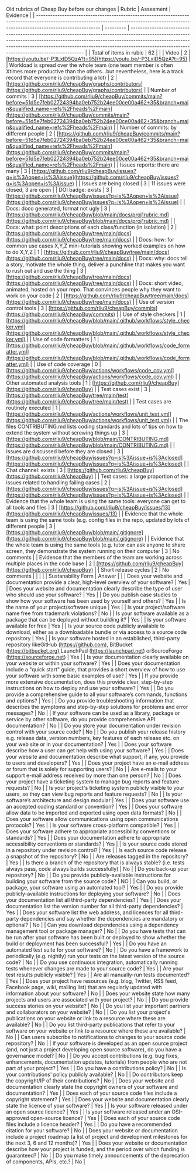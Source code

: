 Old rubrics of Cheap Buy before our changes
| Rubric                                                                                                                                                                                  | Assesment | Evidence                                                                                                                                                                                                                                                                                             |
| --------------------------------------------------------------------------------------------------------------------------------------------------------------------------------------- | --------- | ---------------------------------------------------------------------------------------------------------------------------------------------------------------------------------------------------------------------------------------------------------------------------------------------------- |
| Total of items in rubic                                                                                                                                                                 | 62        |                                                                                                                                                                                                                                                                                                      |
| Video                                                                                                                                                                                   | 2         | [https://youtu.be/-P3LxID5QzA?t=95](https://youtu.be/-P3LxID5QzA?t=95)                                                                                                                                                                                                                               |
| Workload is spread over the whole team (one team member is often Xtimes more productive than the others...but nevertheless, here is a track record that everyone is contributing a lot) | 2         | [https://github.com/rliu9/cheapBuy/graphs/contributors](https://github.com/rliu9/cheapBuy/graphs/contributors)                                                                                                                                                                                       |
| Number of commits                                                                                                                                                                       | 3         | [https://github.com/rliu9/cheapBuy/commits/main?before=51d5e7feb02724394ba0eb752b24ee00ce00a462+35&branch=main&qualified_name=refs%2Fheads%2Fmain](https://github.com/rliu9/cheapBuy/commits/main?before=51d5e7feb02724394ba0eb752b24ee00ce00a462+35&branch=main&qualified_name=refs%2Fheads%2Fmain) |
| Number of commits: by different people                                                                                                                                                  | 2         | [https://github.com/rliu9/cheapBuy/commits/main?before=51d5e7feb02724394ba0eb752b24ee00ce00a462+35&branch=main&qualified_name=refs%2Fheads%2Fmain](https://github.com/rliu9/cheapBuy/commits/main?before=51d5e7feb02724394ba0eb752b24ee00ce00a462+35&branch=main&qualified_name=refs%2Fheads%2Fmain) |
| Issues reports: there are many                                                                                                                                                          | 3         | [https://github.com/rliu9/cheapBuy/issues?q=is%3Aopen+is%3Aissue](https://github.com/rliu9/cheapBuy/issues?q=is%3Aopen+is%3Aissue)                                                                                                                                                                   |
| Issues are being closed                                                                                                                                                                 | 3         | 11 issues were closed, 3 are open                                                                                                                                                                                                                                                                    |
| DOI badge: exists                                                                                                                                                                       | 3         | [https://github.com/rliu9/cheapBuy/issues?q=is%3Aopen+is%3Aissue](https://github.com/rliu9/cheapBuy/issues?q=is%3Aopen+is%3Aissue)                                                                                                                                                                   |
| Docs: doco generated, format not ugly                                                                                                                                                   | 3         | [https://github.com/rliu9/cheapBuy/blob/main/docs/proj1rubric.md](https://github.com/rliu9/cheapBuy/blob/main/docs/proj1rubric.md)                                                                                                                                                                   |
| Docs: what: point descriptions of each class/function (in isolation)                                                                                                                    | 2         | [https://github.com/rliu9/cheapBuy/tree/main/docs](https://github.com/rliu9/cheapBuy/tree/main/docs)                                                                                                                                                                                                 |
| Docs: how: for common use cases X,Y,Z mini-tutorials showing worked examples on how to do X,Y,Z                                                                                         | 1         | [https://github.com/rliu9/cheapBuy/tree/main/docs](https://github.com/rliu9/cheapBuy/tree/main/docs)                                                                                                                                                                                                 |
| Docs: why: docs tell a story, motivate the whole thing, deliver a punchline that makes you want to rush out and use the thing                                                           | 3         | [https://github.com/rliu9/cheapBuy/tree/main/docs](https://github.com/rliu9/cheapBuy/tree/main/docs)                                                                                                                                                                                                 |
| Docs: short video, animated, hosted on your repo. That convinces people why they want to work on your code                                                                              | 2         | [https://github.com/rliu9/cheapBuy/tree/main/docs](https://github.com/rliu9/cheapBuy/tree/main/docs)                                                                                                                                                                                                 |
| Use of version control tools                                                                                                                                                            | 3         | [https://github.com/rliu9/cheapBuy/commits](https://github.com/rliu9/cheapBuy/commits)                                                                                                                                                                                                               |
| Use of style checkers                                                                                                                                                                   | 1         | [https://github.com/rliu9/cheapBuy/blob/main/.github/workflows/style_checker.yml](https://github.com/rliu9/cheapBuy/blob/main/.github/workflows/style_checker.yml)                                                                                                                                   |
| Use of code formatters                                                                                                                                                                  | 1         | [https://github.com/rliu9/cheapBuy/blob/main/.github/workflows/code_formatter.yml](https://github.com/rliu9/cheapBuy/blob/main/.github/workflows/code_formatter.yml)                                                                                                                                 |
| Use of code coverage                                                                                                                                                                    | 0         | [https://github.com/rliu9/cheapBuy/actions/workflows/code_cov.yml](https://github.com/rliu9/cheapBuy/actions/workflows/code_cov.yml)                                                                                                                                                                 |
| Other automated analysis tools                                                                                                                                                          | 1         | [https://github.com/rliu9/cheapBuy](https://github.com/rliu9/cheapBuy)                                                                                                                                                                                                                               |
| Test cases exist                                                                                                                                                                        | 3         | [https://github.com/rliu9/cheapBuy/tree/main/test](https://github.com/rliu9/cheapBuy/tree/main/test)                                                                                                                                                                                                 |
| Test cases are routinely executed                                                                                                                                                       | 1         | [https://github.com/rliu9/cheapBuy/actions/workflows/unit_test.yml](https://github.com/rliu9/cheapBuy/actions/workflows/unit_test.yml)                                                                                                                                                               |
| The files CONTRIBUTING.md lists coding standards and lots of tips on how to extend the system without screwing things up                                                                | 3         | [https://github.com/rliu9/cheapBuy/blob/main/CONTRIBUTING.md](https://github.com/rliu9/cheapBuy/blob/main/CONTRIBUTING.md)                                                                                                                                                                           |
| Issues are discussed before they are closed                                                                                                                                             | 3         | [https://github.com/rliu9/cheapBuy/issues?q=is%3Aissue+is%3Aclosed](https://github.com/rliu9/cheapBuy/issues?q=is%3Aissue+is%3Aclosed)                                                                                                                                                               |
| Chat channel: exists                                                                                                                                                                    | 3         | [https://github.com/rliu9/cheapBuy](https://github.com/rliu9/cheapBuy)                                                                                                                                                                                                                               |
| Test cases: a large proportion of the issues related to handling failing cases                                                                                                          | 2         | [https://github.com/rliu9/cheapBuy/issues?q=is%3Aissue+is%3Aclosed](https://github.com/rliu9/cheapBuy/issues?q=is%3Aissue+is%3Aclosed)                                                                                                                                                               |
| Evidence that the whole team is using the same tools: everyone can get to all tools and files                                                                                           | 3         | [https://github.com/rliu9/cheapBuy/issues/13](https://github.com/rliu9/cheapBuy/issues/13)                                                                                                                                                                                                           |
| Evidence that the whole team is using the same tools (e.g. config files in the repo, updated by lots of different people                                                                | 3         | [https://github.com/rliu9/cheapBuy/blob/main/.gitignore](https://github.com/rliu9/cheapBuy/blob/main/.gitignore)                                                                                                                                                                                     |
| Evidence that the whole team is using the same tools (e.g. tutor can ask anyone to share screen, they demonstrate the system running on their computer                                  | 3         | No comments                                                                                                                                                                                                                                                                                          |
| Evidence that the members of the team are working across multiple places in the code base                                                                                               | 2         | [https://github.com/rliu9/cheapBuy](https://github.com/rliu9/cheapBuy)                                                                                                                                                                                                                               |
| Short release cycles                                                                                                                                                                    | 2         | No comments                                                                                                                                                                                                                                                                                          |
| | |
| Sustanability Form | Answer | |
| Does your website and documentation provide a clear, high-level overview of your software?                                                                                                                     | Yes       |
| Does your website and documentation clearly describe the type of user who should use your software?                                                                                                            | Yes       |
| Do you publish case studies to show how your software has been used by yourself and others?                                                                                                                    | Yes       |
| Is the name of your project/software unique                                                                                                                                                                    | Yes       |
| Is your project/software name free from trademark violations?                                                                                                                                                  | No        |
| Is your software available as a package that can be deployed without building it?                                                                                                                              | Yes       |
| Is your software available for free                                                                                                                                                                            | Yes       |
| Is your source code publicly available to download, either as a downloadable bundle or via access to a source code repository                                                                                  | Yes       |
| Is your software hosted in an established, third-party repository likeGitHub (https://github.com), BitBucket (https://bitbucket.org),LaunchPad (https://launchpad.net) orSourceForge (https://sourceforge.net) | Yes       |
| Is your documentation clearly available on your website or within your software?                                                                                                                               | Yes       |
| Does your documentation include a "quick start" guide, that provides a short overview of how to use your software with some basic examples of use?                                                             | Yes       |
| If you provide more extensive documentation, does this provide clear, step-by-step instructions on how to deploy and use your software?                                                                        | Yes       |
| Do you provide a comprehensive guide to all your software’s commands, functions and options?                                                                                                                   | Yes       |
| Do you provide troubleshooting information that describes the symptoms and step-by-step solutions for problems and error messages?                                                                             | No        |
| If your software can be used as a library, package or service by other software, do you provide comprehensive API documentation?                                                                               | No        |
| Do you store your documentation under revision control with your source code?                                                                                                                                  | No        |
| Do you publish your release history e.g. release data, version numbers, key features of each release etc. on your web site or in your documentation?                                                           | Yes       |
| Does your software describe how a user can get help with using your software?                                                                                                                                  | Yes       |
| Does your website and documentation describe what support, if any, you provide to users and developers?                                                                                                        | Yes       |
| Does your project have an e-mail address or forum that is solely for supporting users?                                                                                                                         | No        |
| Are e-mails to your support e-mail address received by more than one person?                                                                                                                                   | No        |
| Does your project have a ticketing system to manage bug reports and feature requests?                                                                                                                          | No        |
| Is your project's ticketing system publicly visible to your users, so they can view bug reports and feature requests?                                                                                          | No        |
| Is your software’s architecture and design modular                                                                                                                                                             | Yes       |
| Does your software use an accepted coding standard or convention?                                                                                                                                              | Yes       |
| Does your software allow data to be imported and exported using open data formats?                                                                                                                             | No        |
| Does your software allow communications using open communications protocols?                                                                                                                                   | Yes       |
| Is your software cross-platform compatible?                                                                                                                                                                    | Yes       |
| Does your software adhere to appropriate accessibility conventions or standards?                                                                                                                               | Yes       |
| Does your documentation adhere to appropriate accessibility conventions or standards?                                                                                                                          | Yes       |
| Is your source code stored in a repository under revision control?                                                                                                                                             | Yes       |
| Is each source code release a snapshot of the repository?                                                                                                                                                      | No        |
| Are releases tagged in the repository?                                                                                                                                                                         | Yes       |
| Is there a branch of the repository that is always stable? (i.e. tests always pass, code always builds successfully)                                                                                           | No        |
| Do you back-up your repository?                                                                                                                                                                                | No        |
| Do you provide publicly-available instructions for building your software from the source code?                                                                                                                | NO        |
| Can you build, or package, your software using an automated tool?                                                                                                                                              | Yes       |
| Do you provide publicly-available instructions for deploying your software?                                                                                                                                    | No        |
| Does your documentation list all third-party dependencies?                                                                                                                                                     | Yes       |
| Does your documentation list the version number for all third-party dependencies?                                                                                                                              | Yes       |
| Does your software list the web address, and licences for all third-party dependencies and say whether the dependencies are mandatory or optional?                                                             | No        |
| Can you download dependencies using a dependency management tool or package manager?                                                                                                                           | No        |
| Do you have tests that can be run after your software has been built or deployed to show whether the build or deployment has been successful?                                                                  | Yes       |
| Do you have an automated test suite for your software?                                                                                                                                                         | No        |
| Do you have a framework to periodically (e.g. nightly) run your tests on the latest version of the source code?                                                                                                | No        |
| Do you use continuous integration, automatically running tests whenever changes are made to your source code?                                                                                                  | Yes       |
| Are your test results publicly visible?                                                                                                                                                                        | Yes       |
| Are all manually-run tests documented?                                                                                                                                                                         | Yes       |
| Does your project have resources (e.g. blog, Twitter, RSS feed, Facebook page, wiki, mailing list) that are regularly updated with information about your software?                                            | No        |
| Does your website state how many projects and users are associated with your project?                                                                                                                          | No        |
| Do you provide success stories on your website?                                                                                                                                                                | No        |
| Do you list your important partners and collaborators on your website?                                                                                                                                         | No        |
| Do you list your project's publications on your website or link to a resource where these are available?                                                                                                       | No        |
| Do you list third-party publications that refer to your software on your website or link to a resource where these are available?                                                                              | No        |
| Can users subscribe to notifications to changes to your source code repository?                                                                                                                                | No        |
| If your software is developed as an open source project (and, not just a project developing open source software), do you have a governance model?                                                             | No        |
| Do you accept contributions (e.g. bug fixes, enhancements, documentation updates, tutorials) from people who are not part of your project?                                                                     | Yes       |
| Do you have a contributions policy?                                                                                                                                                                            | No        |
| Is your contributions' policy publicly available?                                                                                                                                                              | No        |
| Do contributors keep the copyright/IP of their contributions?                                                                                                                                                  | No        |
| Does your website and documentation clearly state the copyright owners of your software and documentation?                                                                                                     | Yes       |
| Does each of your source code files include a copyright statement?                                                                                                                                             | Yes       |
| Does your website and documentation clearly state the licence of your software?                                                                                                                                | Yes       |
| Is your software released under an open source licence?                                                                                                                                                        | Yes       |
| Is your software released under an OSI-approved open-source licence?                                                                                                                                           | Yes       |
| Does each of your source code files include a licence header?                                                                                                                                                  | Yes       |
| Do you have a recommended citation for your software?                                                                                                                                                          | No        |
| Does your website or documentation include a project roadmap (a list of project and development milestones for the next 3, 6 and 12 months)?                                                                   | Yes       |
| Does your website or documentation describe how your project is funded, and the period over which funding is guaranteed?                                                                                       | No        |
| Do you make timely announcements of the deprecation of components, APIs, etc.?                                                                                                                                 | No        |
